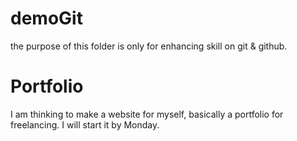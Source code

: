 # demoGit
the purpose of this folder is only for enhancing skill on git & github.

# Portfolio
I am thinking to make a website for myself, basically a portfolio for freelancing.
I will start it by Monday.
